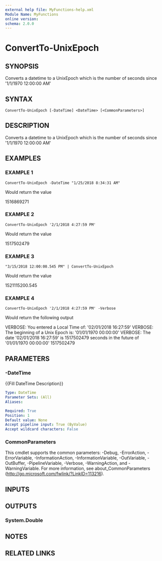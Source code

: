 ```yaml
---
external help file: MyFunctions-help.xml
Module Name: MyFunctions
online version:
schema: 2.0.0
---
```


# ConvertTo-UnixEpoch

## SYNOPSIS
Converts a datetime to a UnixEpoch which is the number of seconds since '1/1/1970 12:00:00 AM'

## SYNTAX

```
ConvertTo-UnixEpoch [-DateTime] <DateTime> [<CommonParameters>]
```

## DESCRIPTION
Converts a datetime to a UnixEpoch which is the number of seconds since '1/1/1970 12:00:00 AM'

## EXAMPLES

### EXAMPLE 1
```
ConvertTo-UnixEpoch -DateTime "1/25/2018 8:34:31 AM"
```

Would return the value

1516869271

### EXAMPLE 2
```
ConvertTo-UnixEpoch '2/1/2018 4:27:59 PM'
```

Would return the value

1517502479

### EXAMPLE 3
```
"3/15/2018 12:00:00.545 PM" | ConvertTo-UnixEpoch
```

Would return the value

1521115200.545

### EXAMPLE 4
```
ConvertTo-UnixEpoch '2/1/2018 4:27:59 PM' -Verbose
```

Would return the following output

VERBOSE: You entered a Local Time of:  '02/01/2018 16:27:59'
VERBOSE: The beginning of a Unix Epoch is: '01/01/1970 00:00:00'
VERBOSE: The date '02/01/2018 16:27:59' is 1517502479 seconds in the future of '01/01/1970 00:00:00'
1517502479

## PARAMETERS

### -DateTime
{{Fill DateTime Description}}

```yaml
Type: DateTime
Parameter Sets: (All)
Aliases:

Required: True
Position: 1
Default value: None
Accept pipeline input: True (ByValue)
Accept wildcard characters: False
```

### CommonParameters
This cmdlet supports the common parameters: -Debug, -ErrorAction, -ErrorVariable, -InformationAction, -InformationVariable, -OutVariable, -OutBuffer, -PipelineVariable, -Verbose, -WarningAction, and -WarningVariable.
For more information, see about_CommonParameters (http://go.microsoft.com/fwlink/?LinkID=113216).

## INPUTS

## OUTPUTS

### System.Double

## NOTES

## RELATED LINKS
